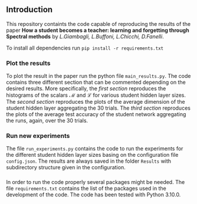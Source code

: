 ## Introduction
This repository containts the code capable of reproducing the results of the paper **How a student becomes a teacher:
learning and forgetting through Spectral methods** by *L.Giambagli, L.Buffoni, L.Chicchi, D.Fanelli*.

To install all dependencies run `pip install -r requirements.txt`

### Plot the results
To plot the result in the paper run the python file `main_results.py`. The code contains three different section that 
can be commented depending on the desired results. More specifically, the *first section* reproduces the histograms of the
scalars $\mathcal{M}$ and $\mathcal{L}$ for various student hidden layer sizes.
The *second section* reproduces the plots of the average dimension of the student hidden layer aggregating the 
30 trials. The *third section* reproduces the plots of the average test accuracy of the student network aggregating the
runs, again, over the 30 trials.

### Run new experiments
The file `run_experiments.py` contains the code to run the experiments for the different student hidden layer sizes basing
on the configuration file `config.json`. The results are always saved in the folder `Results` with subdirectory structure 
given in the configuration.

### 
In order to run the code properly several packages might be needed. The file `requirements.txt` contains the list of the
packages used in the development of the code. The code has been tested with Python 3.10.0.

